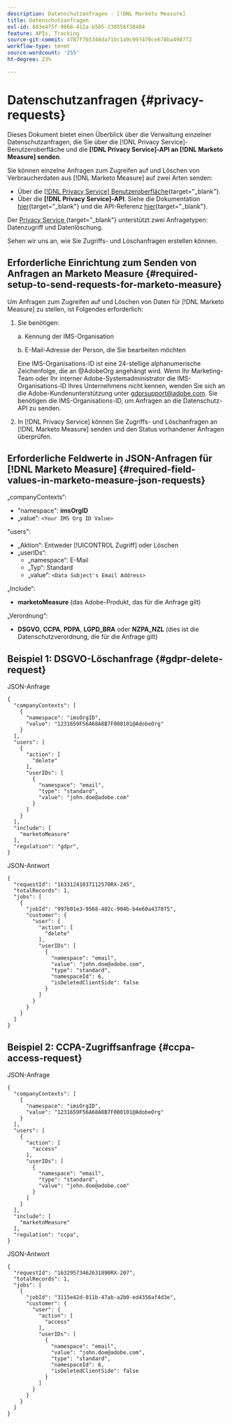 ```yaml
---
description: Datenschutzanfragen - [!DNL Marketo Measure]
title: Datenschutzanfragen
exl-id: 883e475f-9868-412a-b505-230556f38484
feature: APIs, Tracking
source-git-commit: 4787f765348da71bc149c997470ce678ba498772
workflow-type: tm+mt
source-wordcount: '255'
ht-degree: 23%

---
```


# Datenschutzanfragen {#privacy-requests}

Dieses Dokument bietet einen Überblick über die Verwaltung einzelner Datenschutzanfragen, die Sie über die [!DNL Privacy Service]-Benutzeroberfläche und die **[!DNL Privacy Service]-API an [!DNL Marketo Measure] senden**.

Sie können einzelne Anfragen zum Zugreifen auf und Löschen von Verbraucherdaten aus [!DNL Marketo Measure] auf zwei Arten senden:

* Über die [[!DNL Privacy Service] Benutzeroberfläche](https://experienceleague.adobe.com/docs/experience-platform/privacy/ui/overview.html){target="_blank"}.
* Über die **[!DNL Privacy Service]-API**. Siehe die Dokumentation [hier](https://experienceleague.adobe.com/docs/experience-platform/privacy/api/overview.html){target="_blank"} und die API-Referenz [hier](https://developer.adobe.com/experience-platform-apis/references/privacy-service/){target="_blank"}.

Der [Privacy Service ](https://experienceleague.adobe.com/docs/experience-platform/privacy/home.html?lang=de){target="_blank"} unterstützt zwei Anfragetypen: Datenzugriff und Datenlöschung.

Sehen wir uns an, wie Sie Zugriffs- und Löschanfragen erstellen können.

## Erforderliche Einrichtung zum Senden von Anfragen an Marketo Measure {#required-setup-to-send-requests-for-marketo-measure}

Um Anfragen zum Zugreifen auf und Löschen von Daten für [!DNL Marketo Measure] zu stellen, ist Folgendes erforderlich:

1. Sie benötigen:

   a. Kennung der IMS-Organisation

   b. E-Mail-Adresse der Person, die Sie bearbeiten möchten

   Eine IMS-Organisations-ID ist eine 24-stellige alphanumerische Zeichenfolge, die an @AdobeOrg angehängt wird. Wenn Ihr Marketing-Team oder Ihr interner Adobe-Systemadministrator die IMS-Organisations-ID Ihres Unternehmens nicht kennen, wenden Sie sich an die Adobe-Kundenunterstützung unter gdprsupport@adobe.com. Sie benötigen die IMS-Organisations-ID, um Anfragen an die Datenschutz-API zu senden.

1. In [!DNL Privacy Service] können Sie Zugriffs- und Löschanfragen an [!DNL Marketo Measure] senden und den Status vorhandener Anfragen überprüfen.

## Erforderliche Feldwerte in JSON-Anfragen für [!DNL Marketo Measure] {#required-field-values-in-marketo-measure-json-requests}

„companyContexts“:

* &quot;namespace&quot;: **imsOrgID**
* „value“: `<Your IMS Org ID Value>`

&quot;users&quot;:

* „Aktion“: Entweder [!UICONTROL Zugriff] oder Löschen
* „userIDs“:
   * „namespace“: E-Mail
   * „Typ“: Standard
   * „value“: `<Data Subject's Email Address>`

„Include“:

* **marketoMeasure** (das Adobe-Produkt, das für die Anfrage gilt)

„Verordnung“:

* **DSGVO**, **CCPA**, **PDPA**, **LGPD_BRA** oder **NZPA_NZL** (dies ist die Datenschutzverordnung, die für die Anfrage gilt)

## Beispiel 1: DSGVO-Löschanfrage {#gdpr-delete-request}

JSON-Anfrage

```text
{
  "companyContexts": [
    {
      "namespace": "imsOrgID",
      "value": "1231659F56A68A8B7F000101@AdobeOrg"
    }
  ],
  "users": [
    {
      "action": [
        "delete"
      ],
      "userIDs": [
        {
          "namespace": "email",
          "type": "standard",
          "value": "john.doe@adobe.com"
        }
      ]
    }
  ],
  "include": [
    "marketoMeasure"
  ],
  "regulation": "gdpr",
}
```

JSON-Antwort

```text
{
  "requestId": "16331241037112570RX-245",
  "totalRecords": 1,
  "jobs": [
    {
      "jobId": "997b01e3-9568-402c-904b-b4e60a437875",
      "customer": {
        "user": {
          "action": [
            "delete"
          ],
          "userIDs": [
            {
              "namespace": "email",
              "value": "john.doe@adobe.com",
              "type": "standard",
              "namespaceId": 6,
              "isDeletedClientSide": false
            }
          ]
        }
      }
    }
  ]
}
```

## Beispiel 2: CCPA-Zugriffsanfrage {#ccpa-access-request}

JSON-Anfrage

```text
{
  "companyContexts": [
    {
      "namespace": "imsOrgID",
      "value": "1231659F56A68A8B7F000101@AdobeOrg"
    }
  ],
  "users": [
    {
      "action": [
        "access"
      ],
      "userIDs": [
        {
          "namespace": "email",
          "type": "standard",
          "value": "john.doe@adobe.com"
        }
      ]
    }
  ],
  "include": [
    "marketoMeasure"
  ],
  "regulation": "ccpa",
}
```

JSON-Antwort

```text
{
  "requestId": "16329573462631890RX-207",
  "totalRecords": 1,
  "jobs": [
    {
      "jobId": "3115e42d-011b-47ab-a2b0-ed4356af4d3e",
      "customer": {
        "user": {
          "action": [
            "access"
          ],
          "userIDs": [
            {
              "namespace": "email",
              "value": "john.doe@adobe.com",
              "type": "standard",
              "namespaceId": 6,
              "isDeletedClientSide": false
            }
          ]
        }
      }
    }
  ]
}
```
